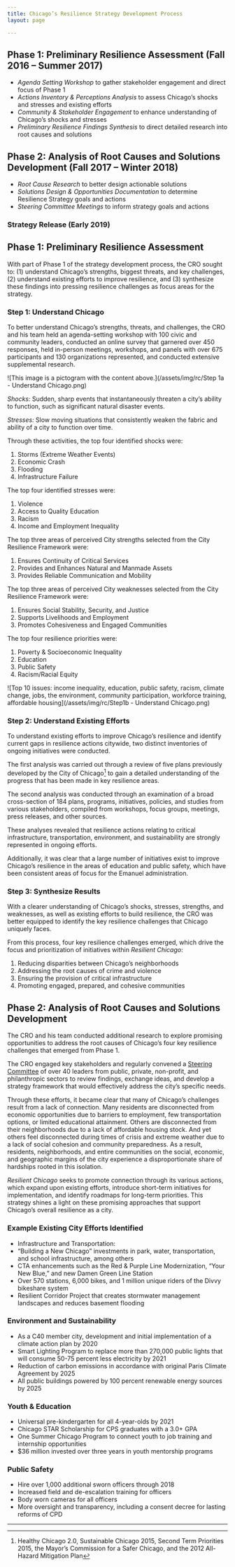 ```yaml
---
title: Chicago’s Resilience Strategy Development Process
layout: page

---
```


## Phase 1: Preliminary Resilience Assessment (Fall 2016 – Summer 2017)
* _Agenda Setting Workshop_ to gather stakeholder engagement and direct focus of Phase 1
* _Actions Inventory & Perceptions Analysis_ to assess Chicago’s shocks and stresses and existing efforts
* _Community & Stakeholder Engagement_ to enhance understanding of Chicago’s shocks and stresses
* _Preliminary Resilience Findings Synthesis_ to direct detailed research into root causes and solutions

## Phase 2: Analysis of Root Causes and Solutions Development (Fall 2017 – Winter 2018)
* _Root Cause Research_ to better design actionable solutions
* _Solutions Design & Opportunities Documentation_ to determine Resilience Strategy goals and actions
* _Steering Committee Meetings_ to inform strategy goals and actions

### Strategy Release (Early 2019)
## Phase 1: Preliminary Resilience Assessment
With part of Phase 1 of the strategy development process, the CRO sought to: (1) understand Chicago’s strengths, biggest threats, and key challenges, (2) understand existing efforts to improve resilience, and (3) synthesize these findings into pressing resilience challenges as focus areas for the strategy.

### Step 1: Understand Chicago
To better understand Chicago’s strengths, threats, and challenges, the CRO and his team held an agenda-setting workshop with 100 civic and community leaders, conducted an online survey that garnered over 450 responses, held in-person meetings, workshops, and panels with over 675 participants and 130 organizations represented, and conducted extensive supplemental research.

![This image is a pictogram with the content above.](/assets/img/rc/Step 1a - Understand Chicago.png)

_Shocks:_ Sudden, sharp events that instantaneously threaten a city’s ability to function, such as significant natural disaster events.

_Stresses:_ Slow moving situations that consistently weaken the fabric and ability of a city to function over time.


Through these activities, the top four identified shocks were:
1. Storms (Extreme Weather Events)
1. Economic Crash
1. Flooding
1. Infrastructure Failure

The top four identified stresses were:
1. Violence
1. Access to Quality Education
1. Racism
1. Income and Employment Inequality

The top three areas of perceived City strengths selected from the City Resilience Framework were:
1. Ensures Continuity of Critical Services
1. Provides and Enhances Natural and Manmade Assets
1. Provides Reliable Communication and Mobility

The top three areas of perceived City weaknesses selected from the City Resilience Framework were:
1. Ensures Social Stability, Security, and Justice
1. Supports Livelihoods and Employment
1. Promotes Cohesiveness and Engaged Communities 

The top four resilience priorities were:
1. Poverty & Socioeconomic Inequality
1. Education
1. Public Safety
1. Racism/Racial Equity 

![Top 10 issues: income inequality, education, public safety, racism, climate change, jobs, the environment, community participation, workforce training, affordable housing](/assets/img/rc/Step1b - Understand Chicago.png)


### Step 2: Understand Existing Efforts

To understand existing efforts to improve Chicago’s resilience and identify current gaps in resilience actions citywide, two distinct inventories of ongoing initiatives were conducted.

The first analysis was carried out through a review of five plans previously developed by the City of Chicago[^1] to gain a detailed understanding of the progress that has been made in key resilience areas.

The second analysis was conducted through an examination of a broad cross-section of 184 plans, programs, initiatives, policies, and studies from various stakeholders, compiled from workshops, focus groups, meetings, press releases, and other sources.

These analyses revealed that resilience actions relating to critical infrastructure, transportation, environment, and sustainability are strongly represented in ongoing efforts.

Additionally, it was clear that a large number of initiatives exist to improve Chicago’s resilience in the areas of education and public safety, which have been consistent areas of focus for the Emanuel administration.

### Step 3: Synthesize Results

With a clearer understanding of Chicago’s shocks, stresses, strengths, and weaknesses, as well as existing efforts to build resilience, the CRO was better equipped to identify the key resilience challenges that Chicago uniquely faces.

From this process, four key resilience challenges emerged, which drive the focus and prioritization of initiatives within _Resilient Chicago_:

1. Reducing disparities between Chicago’s neighborhoods
1. Addressing the root causes of crime and violence
1. Ensuring the provision of critical infrastructure
1. Promoting engaged, prepared, and cohesive communities

## Phase 2: Analysis of Root Causes and Solutions Development

The CRO and his team conducted additional research to explore promising opportunities to address the root causes of Chicago’s four key resilience challenges that emerged from Phase 1. 

The CRO engaged key stakeholders and regularly convened a [Steering Committee](/steering-committee) of over 40 leaders from public, private, non-profit, and philanthropic sectors to review findings, exchange ideas, and develop a strategy framework that would effectively address the city’s specific needs.

Through these efforts, it became clear that many of Chicago’s challenges result from a lack of connection. Many residents are disconnected from economic opportunities due to barriers to employment, few transportation options, or limited educational attainment. Others are disconnected from their neighborhoods due to a lack of affordable housing stock. And yet others feel disconnected during times of crisis and extreme weather due to a lack of social cohesion and community preparedness. As a result, residents, neighborhoods, and entire communities on the social, economic, and geographic margins of the city experience a disproportionate share of hardships rooted in this isolation.

_Resilient Chicago_ seeks to promote connection through its various actions, which expand upon existing efforts, introduce short-term initiatives for implementation, and identify roadmaps for long-term priorities. This strategy shines a light on these promising approaches that support Chicago’s overall resilience as a city.


### Example Existing City Efforts Identified

* Infrastructure and Transportation:
* “Building a New Chicago” investments in park, water, transportation, and school infrastructure, among others
* CTA enhancements such as the Red & Purple Line Modernization, “Your New Blue,” and new Damen Green Line Station
* Over 570 stations, 6,000 bikes, and 1 million unique riders of the Divvy bikeshare system
* Resilient Corridor Project that creates stormwater management landscapes and reduces basement flooding

### Environment and Sustainability

* As a C40 member city, development and initial implementation of a climate action plan by 2020
* Smart Lighting Program to replace more than 270,000 public lights that will consume 50-75 percent less electricity by 2021
* Reduction of carbon emissions in accordance with original Paris Climate Agreement by 2025
* All public buildings powered by 100 percent renewable energy sources by 2025

### Youth & Education

* Universal pre-kindergarten for all 4-year-olds by 2021
* Chicago STAR Scholarship for CPS graduates with a 3.0+ GPA
* One Summer Chicago Program to connect youth to job training and internship opportunities
* $36 million invested over three years in youth mentorship programs

### Public Safety

* Hire over 1,000 additional sworn officers through 2018
* Increased field and de-escalation training for officers
* Body worn cameras for all officers
* More oversight and transparency, including a consent decree for lasting reforms of CPD


------
[^1]: Healthy Chicago 2.0, Sustainable Chicago 2015, Second Term Priorities 2015, the Mayor’s Commission for a Safer Chicago, and the 2012 All-Hazard Mitigation Plan

